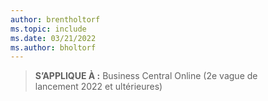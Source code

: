 ```yaml
---
author: brentholtorf
ms.topic: include
ms.date: 03/21/2022
ms.author: bholtorf
---
```

> **S’APPLIQUE À :** Business Central Online (2e vague de lancement 2022 et ultérieures)